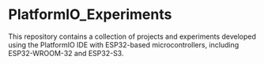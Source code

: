 # PlatformIO_Experiments
This repository contains a collection of projects and experiments developed using the PlatformIO IDE with ESP32-based microcontrollers, including ESP32-WROOM-32 and ESP32-S3.
